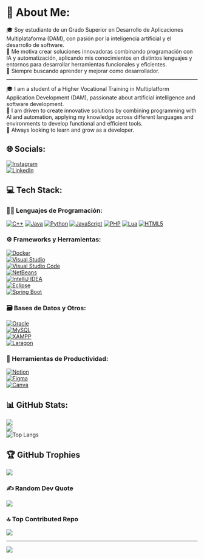 # 💫 About Me:
🎓 Soy estudiante de un Grado Superior en Desarrollo de Aplicaciones Multiplataforma (DAM), con pasión por la inteligencia artificial y el desarrollo de software.  
🚀 Me motiva crear soluciones innovadoras combinando programación con IA y automatización, aplicando mis conocimientos en distintos lenguajes y entornos para desarrollar herramientas funcionales y eficientes.  
🧠 Siempre buscando aprender y mejorar como desarrollador.

---

🎓 I am a student of a Higher Vocational Training in Multiplatform Application Development (DAM), passionate about artificial intelligence and software development.  
🚀 I am driven to create innovative solutions by combining programming with AI and automation, applying my knowledge across different languages and environments to develop functional and efficient tools.  
🧠 Always looking to learn and grow as a developer.

## 🌐 Socials:
[![Instagram](https://img.shields.io/badge/Instagram-%23E4405F.svg?logo=Instagram&logoColor=white&style=flat&labelColor=E4405F)](https://instagram.com/danielgbrun)  
[![LinkedIn](https://img.shields.io/badge/LinkedIn-%230077B5.svg?logo=linkedin&logoColor=white&style=flat&labelColor=0077B5)](https://www.linkedin.com/in/daniel-garcia-brun-98a54b274)

## 💻 Tech Stack:

### 🧑‍💻 Lenguajes de Programación:
[![C++](https://img.shields.io/badge/c++-%2300599C.svg?style=flat&logo=c%2B%2B&logoColor=white)](https://en.wikipedia.org/wiki/C%2B%2B) 
[![Java](https://img.shields.io/badge/java-%23ED8B00.svg?style=flat&logo=openjdk&logoColor=white)](https://www.java.com) 
[![Python](https://img.shields.io/badge/python-3670A0?style=flat&logo=python&logoColor=ffdd54)](https://www.python.org) 
[![JavaScript](https://img.shields.io/badge/javascript-%23323330.svg?style=flat&logo=javascript&logoColor=%23F7DF1E)](https://developer.mozilla.org/en-US/docs/Web/JavaScript) 
[![PHP](https://img.shields.io/badge/php-%23777BB4.svg?style=flat&logo=php&logoColor=white)](https://www.php.net) 
[![Lua](https://img.shields.io/badge/lua-%232C2D72.svg?style=flat&logo=lua&logoColor=white)](https://www.lua.org) 
[![HTML5](https://img.shields.io/badge/html5-%23E34F26.svg?style=flat&logo=html5&logoColor=white)](https://developer.mozilla.org/en-US/docs/Web/Guide/HTML/HTML5)


### ⚙️ Frameworks y Herramientas:
[![Docker](https://img.shields.io/badge/docker-%230db7ed.svg?style=flat&logo=docker&logoColor=white)](https://www.docker.com)  
[![Visual Studio](https://img.shields.io/badge/Visual_Studio-%23007ACC.svg?style=flat&logo=visual-studio&logoColor=white)](https://visualstudio.microsoft.com)  
[![Visual Studio Code](https://img.shields.io/badge/Visual_Studio_Code-%23007ACC.svg?style=flat&logo=visual-studio-code&logoColor=white)](https://code.visualstudio.com)  
[![NetBeans](https://img.shields.io/badge/NetBeans-%23000000.svg?style=flat&logo=apache-netbeans&logoColor=white)](https://netbeans.apache.org)  
[![IntelliJ IDEA](https://img.shields.io/badge/IntelliJ_IDEA-%23000000.svg?style=flat&logo=intellij-idea&logoColor=white)](https://www.jetbrains.com/idea/)  
[![Eclipse](https://img.shields.io/badge/Eclipse-%23000000.svg?style=flat&logo=eclipse&logoColor=white)](https://www.eclipse.org)  
[![Spring Boot](https://img.shields.io/badge/Spring_Boot-%236DB33F.svg?style=flat&logo=spring-boot&logoColor=white)](https://spring.io/projects/spring-boot)

### 🗃️ Bases de Datos y Otros:
[![Oracle](https://img.shields.io/badge/Oracle-F80000?style=flat&logo=oracle&logoColor=white)](https://www.oracle.com)  
[![MySQL](https://img.shields.io/badge/mysql-4479A1.svg?style=flat&logo=mysql&logoColor=white)](https://www.mysql.com)  
[![XAMPP](https://img.shields.io/badge/XAMPP-%23FF0000.svg?style=flat&logo=XAMPP&logoColor=white)](https://www.apachefriends.org/index.html)  
[![Laragon](https://img.shields.io/badge/Laragon-%230081F0.svg?style=flat&logo=Laragon&logoColor=white)](https://laragon.org)

### 📝 Herramientas de Productividad:
[![Notion](https://img.shields.io/badge/Notion-%23000000.svg?style=flat&logo=notion&logoColor=white)](https://www.notion.so)  
[![Figma](https://img.shields.io/badge/figma-%23F24E1E.svg?style=flat&logo=figma&logoColor=white)](https://www.figma.com)  
[![Canva](https://img.shields.io/badge/Canva-%2300C4CC.svg?style=flat&logo=Canva&logoColor=white)](https://www.canva.com)

## 📊 GitHub Stats:
![](https://github-readme-stats.vercel.app/api?username=DarksAces&theme=dark&hide_border=false&include_all_commits=true&count_private=true)<br/>
![](https://nirzak-streak-stats.vercel.app/?user=DarksAces&theme=dark&hide_border=false)<br/>
![Top Langs](https://github-readme-stats.vercel.app/api/top-langs/?username=DarksAces&layout=compact&theme=dark&langs_count=10)

## 🏆 GitHub Trophies
![](https://github-profile-trophy.vercel.app/?username=DarksAces&theme=radical&no-frame=false&no-bg=false&margin-w=4)

### ✍️ Random Dev Quote
![](https://quotes-github-readme.vercel.app/api?type=horizontal&theme=radical)

### 🔝 Top Contributed Repo
![](https://github-contributor-stats.vercel.app/api?username=DarksAces&limit=5&theme=dark&combine_all_yearly_contributions=true)

---
[![](https://visitcount.itsvg.in/api?id=DarksAces&icon=0&color=0)](https://visitcount.itsvg.in)

<!-- Proudly created with GPRM ( https://gprm.itsvg.in ) -->
